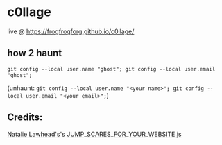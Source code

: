 # c0llage

live @ https://frogfrogforg.github.io/c0llage/

## how 2 haunt

`git config --local user.name "ghost"; git config --local user.email "ghost";`

(unhaunt: `git config --local user.name "<your name>"; git config --local user.email "<your email>";`)

## Credits:

[Natalie Lawhead's](https://alienmelon.itch.io/)'s [JUMP_SCARES_FOR_YOUR_WEBSITE.js](http://tetrageddon.com/scaresoft/)
